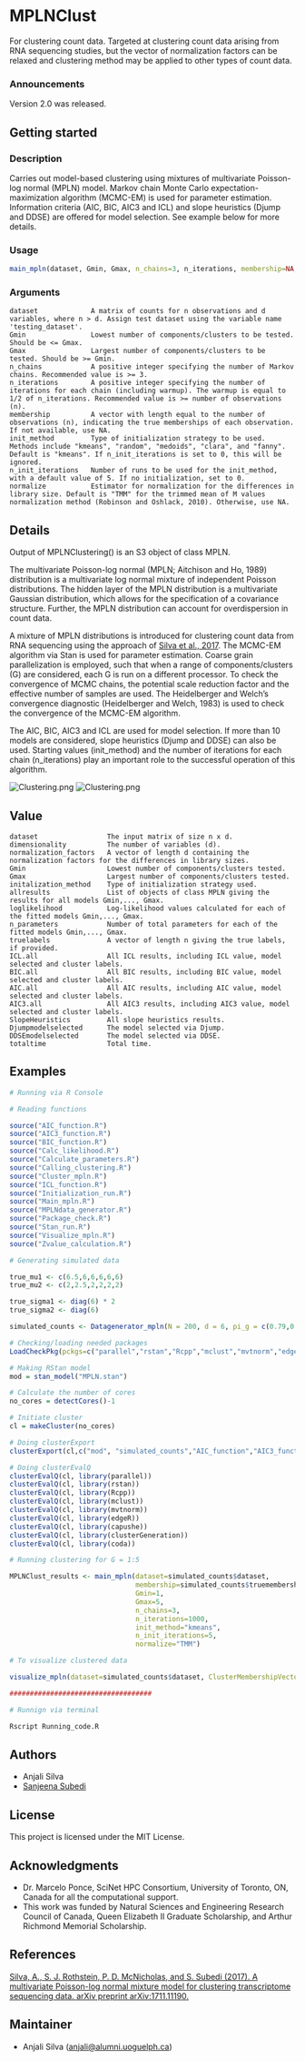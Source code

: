 # MPLNClust

For clustering count data. Targeted at clustering count data arising from RNA sequencing studies, but the vector of normalization factors can be relaxed and clustering method may be applied to other types of count data. 

### Announcements

Version 2.0 was released. 

## Getting started

### Description

Carries out model-based clustering using mixtures of multivariate Poisson-log normal (MPLN) model. Markov chain Monte Carlo expectation-maximization algorithm (MCMC-EM) is used for parameter estimation. Information criteria (AIC, BIC, AIC3 and ICL) and slope heuristics (Djump and DDSE) are offered for model selection. See example below for more details. 

### Usage

```R
main_mpln(dataset, Gmin, Gmax, n_chains=3, n_iterations, membership=NA, init_method="kmeans", n_init_iterations=5, normalize="TMM")

```
### Arguments

```
dataset             A matrix of counts for n observations and d variables, where n > d. Assign test dataset using the variable name 'testing_dataset'.
Gmin                Lowest number of components/clusters to be tested. Should be <= Gmax. 
Gmax                Largest number of components/clusters to be tested. Should be >= Gmin. 
n_chains            A positive integer specifying the number of Markov chains. Recommended value is >= 3.  
n_iterations        A positive integer specifying the number of iterations for each chain (including warmup). The warmup is equal to 1/2 of n_iterations. Recommended value is >= number of observations (n).
membership          A vector with length equal to the number of observations (n), indicating the true memberships of each observation. If not available, use NA. 
init_method         Type of initialization strategy to be used. Methods include "kmeans", "random", "medoids", "clara", and "fanny". Default is "kmeans". If n_init_iterations is set to 0, this will be ignored. 
n_init_iterations   Number of runs to be used for the init_method, with a default value of 5. If no initialization, set to 0. 
normalize           Estimator for normalization for the differences in library size. Default is "TMM" for the trimmed mean of M values normalization method (Robinson and Oshlack, 2010). Otherwise, use NA.
```

## Details

Output of MPLNClustering() is an S3 object of class MPLN. 

The multivariate Poisson-log normal (MPLN; Aitchison and Ho, 1989) distribution is a multivariate log normal mixture of independent Poisson distributions. The hidden layer of the MPLN distribution is a multivariate Gaussian distribution, which allows for the specification of a covariance structure. Further, the MPLN distribution can account for overdispersion in count data. 

A mixture of MPLN distributions is introduced for clustering count data from RNA sequencing using the approach of [Silva et al., 2017](https://arxiv.org/abs/1711.11190v1). The MCMC-EM algorithm via Stan is used for parameter estimation. Coarse grain parallelization is employed, such that when a range of components/clusters (G) are considered, each G is run on a different processor. To check the convergence of MCMC chains, the potential scale reduction factor and the effective number of samples are used. The Heidelberger and Welch’s convergence diagnostic (Heidelberger and Welch, 1983) is used to check the convergence of the MCMC-EM algorithm. 

The AIC, BIC, AIC3 and ICL are used for model selection. If more than 10 models are considered, slope heuristics (Djump and DDSE) can also be used. Starting values (init_method) and the number of iterations for each chain (n_iterations) play an important role to the successful operation of this algorithm.

![Clustering.png](img/Clustering.png)
![Clustering.png](img/LinePlots.png)

## Value

```
dataset                 The input matrix of size n x d.
dimensionality          The number of variables (d). 
normalization_factors   A vector of length d containing the normalization factors for the differences in library sizes.
Gmin                    Lowest number of components/clusters tested.
Gmax                    Largest number of components/clusters tested.
initalization_method    Type of initialization strategy used.
allresults              List of objects of class MPLN giving the results for all models Gmin,..., Gmax.
loglikelihood           Log-likelihood values calculated for each of the fitted models Gmin,..., Gmax.
n_parameters            Number of total parameters for each of the fitted models Gmin,..., Gmax.
truelabels              A vector of length n giving the true labels, if provided. 
ICL.all                 All ICL results, including ICL value, model selected and cluster labels. 
BIC.all                 All BIC results, including BIC value, model selected and cluster labels. 
AIC.all                 All AIC results, including AIC value, model selected and cluster labels. 
AIC3.all                All AIC3 results, including AIC3 value, model selected and cluster labels. 
SlopeHeuristics         All slope heuristics results. 
Djumpmodelselected      The model selected via Djump. 
DDSEmodelselected       The model selected via DDSE.
totaltime               Total time. 
```


## Examples

```R
# Running via R Console

# Reading functions

source("AIC_function.R")
source("AIC3_function.R")
source("BIC_function.R")
source("Calc_likelihood.R")
source("Calculate_parameters.R")
source("Calling_clustering.R")
source("Cluster_mpln.R")
source("ICL_function.R")
source("Initialization_run.R")
source("Main_mpln.R")
source("MPLNdata_generator.R")
source("Package_check.R")
source("Stan_run.R")
source("Visualize_mpln.R")
source("Zvalue_calculation.R")

# Generating simulated data

true_mu1 <- c(6.5,6,6,6,6,6)  
true_mu2 <- c(2,2.5,2,2,2,2) 

true_sigma1 <- diag(6) * 2
true_sigma2 <- diag(6)

simulated_counts <- Datagenerator_mpln(N = 200, d = 6, pi_g = c(0.79,0.21), means = rbind(true_mu1,true_mu2), sigmas = rbind(true_sigma1,true_sigma2), ProduceImage="Yes")

# Checking/loading needed packages
LoadCheckPkg(pckgs=c("parallel","rstan","Rcpp","mclust","mvtnorm","edgeR","capushe","clusterGeneration","coda"))

# Making RStan model 
mod = stan_model("MPLN.stan")

# Calculate the number of cores
no_cores = detectCores()-1

# Initiate cluster
cl = makeCluster(no_cores) 

# Doing clusterExport
clusterExport(cl,c("mod", "simulated_counts","AIC_function","AIC3_function","BIC_function","calc_likelihood","calculate_parameters","calling_clustering","cluster_mpln","ICL_function","initializationrun","main_mpln","LoadCheckPkg","stanrun","zvalue_calculation"))

# Doing clusterEvalQ
clusterEvalQ(cl, library(parallel))
clusterEvalQ(cl, library(rstan))
clusterEvalQ(cl, library(Rcpp))
clusterEvalQ(cl, library(mclust))
clusterEvalQ(cl, library(mvtnorm))
clusterEvalQ(cl, library(edgeR))
clusterEvalQ(cl, library(capushe))
clusterEvalQ(cl, library(clusterGeneration))
clusterEvalQ(cl, library(coda))

# Running clustering for G = 1:5 

MPLNClust_results <- main_mpln(dataset=simulated_counts$dataset, 
                               membership=simulated_counts$truemembership, 
                               Gmin=1, 
                               Gmax=5, 
                               n_chains=3, 
                               n_iterations=1000, 
                               init_method="kmeans", 
                               n_init_iterations=5, 
                               normalize="TMM")

# To visualize clustered data

visualize_mpln(dataset=simulated_counts$dataset, ClusterMembershipVector=MPLNClust_results$BIC.all$BICmodelselected_labels)

###################################

# Runnign via terminal

Rscript Running_code.R

```

## Authors

* Anjali Silva 
* [Sanjeena Subedi](https://sanjeenadang.wordpress.com/)

## License

This project is licensed under the MIT License.

## Acknowledgments

* Dr. Marcelo Ponce, SciNet HPC Consortium, University of Toronto, ON, Canada for all the computational support. 
* This work was funded by Natural Sciences and Engineering Research Council of Canada, Queen Elizabeth II Graduate Scholarship, and Arthur Richmond Memorial Scholarship.

## References

[Silva, A., S. J. Rothstein, P. D. McNicholas, and S. Subedi (2017). A multivariate Poisson-log normal mixture model for clustering transcriptome sequencing data. arXiv preprint arXiv:1711.11190.](https://arxiv.org/abs/1711.11190v1)

## Maintainer

* Anjali Silva (anjali@alumni.uoguelph.ca)


